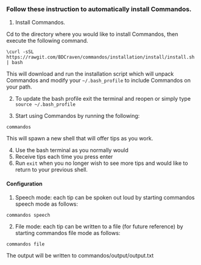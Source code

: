 ### Follow these instruction to automatically install Commandos.

1. Install Commandos.

Cd to the directory where you would like to install Commandos, then execute the following command.
```
\curl -sSL https://rawgit.com/BDCraven/commandos/installation/install/install.sh | bash
```
This will download and run the installation script which will unpack Commandos and modify your `~/.bash_profile` to include Commandos on your path.

2. To update the bash profile exit the terminal and reopen or simply type `source ~/.bash_profile`

3. Start using Commandos by running the following:
```
commandos
```
This will spawn a new shell that will offer tips as you work.

4. Use the bash terminal as you normally would  
5. Receive tips each time you press enter
6. Run `exit` when you no longer wish to see more tips and would like to return to your previous shell.


#### Configuration

1. Speech mode: each tip can be spoken out loud by starting commandos speech mode as follows:
```
commandos speech
```

2. File mode: each tip can be written to a file (for future reference) by starting commandos file mode as follows:
```
commandos file
```
The output will be written to commandos/output/output.txt
